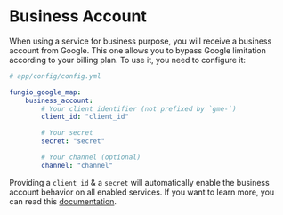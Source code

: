 # Business Account

When using a service for business purpose, you will receive a business account from Google. This one allows you to
bypass Google limitation according to your billing plan. To use it, you need to configure it:

```yaml
# app/config/config.yml

fungio_google_map:
    business_account:
        # Your client identifier (not prefixed by `gme-`)
        client_id: "client_id"

        # Your secret
        secret: "secret"

        # Your channel (optional)
        channel: "channel"
```

Providing a `client_id` & a `secret` will automatically enable the business account behavior on all enabled services.
If you  want to learn more, you can read this
[documentation](http://github.com/fungio/fungio-google-map/blob/master/doc/usage/services/business_account.md).
